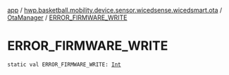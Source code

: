 [app](../../index.md) / [hwp.basketball.mobility.device.sensor.wicedsense.wicedsmart.ota](../index.md) / [OtaManager](index.md) / [ERROR_FIRMWARE_WRITE](.)

# ERROR_FIRMWARE_WRITE

`static val ERROR_FIRMWARE_WRITE: `[`Int`](https://kotlinlang.org/api/latest/jvm/stdlib/kotlin/-int/index.html)
